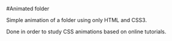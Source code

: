 #Animated folder

Simple animation of a folder using only HTML and CSS3.

Done in order to study CSS animations based on online tutorials.
